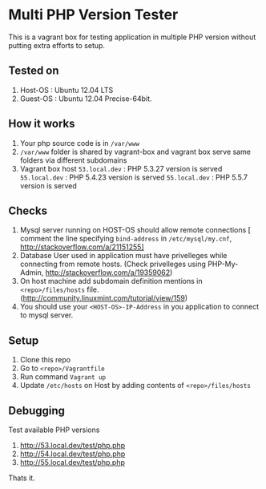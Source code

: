 Multi PHP Version Tester
=======================

This is a vagrant box for testing application in multiple PHP version without putting extra efforts to setup.

Tested on
-------------
1. Host-OS   : Ubuntu 12.04 LTS
2. Guest-OS  : Ubuntu 12.04 Precise-64bit. 


How it works
------------
1. Your php source code is in `/var/www`
2. `/var/www` folder is shared by vagrant-box and vagrant box serve same folders via different subdomains
3. Vagrant box host 
    `53.local.dev` : PHP 5.3.27  version is served
    `55.local.dev` : PHP 5.4.23  version is served
    `55.local.dev` : PHP 5.5.7   version is served

Checks
---------
1. Mysql server running on HOST-OS should allow remote connections [ comment the line specifying `bind-address` in `/etc/mysql/my.cnf`, http://stackoverflow.com/a/21151255]
2. Database User used in application must have privelleges while connecting from remote hosts. (Check privelleges using PHP-My-Admin, http://stackoverflow.com/a/19359062)
3. On host machine add subdomain definition mentions in `<repo>/files/hosts` file. (http://community.linuxmint.com/tutorial/view/159)
4. You should use your `<HOST-OS>-IP-Address` in you application to connect to mysql server.


Setup
------
1. Clone this repo
2. Go to `<repo>/Vagrantfile`
3. Run command `Vagrant up`
4. Update `/etc/hosts` on Host by adding contents of `<repo>/files/hosts`



Debugging
----------
Test available PHP versions 
1. http://53.local.dev/test/php.php 
2. http://54.local.dev/test/php.php
3. http://55.local.dev/test/php.php


Thats it.